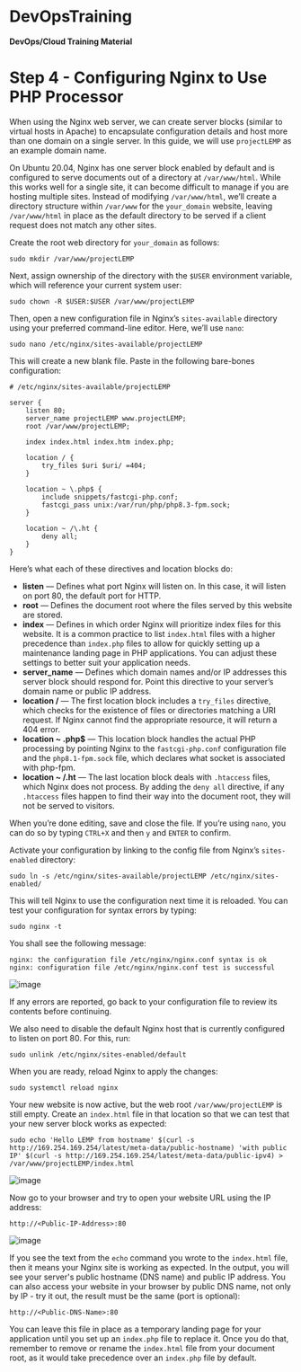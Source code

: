 # DevOpsTraining
**DevOps/Cloud Training Material**

# Step 4 - Configuring Nginx to Use PHP Processor

When using the Nginx web server, we can create server blocks (similar to virtual hosts in Apache) to encapsulate configuration details and host more than one domain on a single server. In this guide, we will use `projectLEMP` as an example domain name.

On Ubuntu 20.04, Nginx has one server block enabled by default and is configured to serve documents out of a directory at `/var/www/html`. While this works well for a single site, it can become difficult to manage if you are hosting multiple sites. Instead of modifying `/var/www/html`, we’ll create a directory structure within `/var/www` for the `your_domain` website, leaving `/var/www/html` in place as the default directory to be served if a client request does not match any other sites.

Create the root web directory for `your_domain` as follows:

    sudo mkdir /var/www/projectLEMP

Next, assign ownership of the directory with the `$USER` environment variable, which will reference your current system user:

    sudo chown -R $USER:$USER /var/www/projectLEMP

Then, open a new configuration file in Nginx’s `sites-available` directory using your preferred command-line editor. Here, we’ll use `nano`:

    sudo nano /etc/nginx/sites-available/projectLEMP

This will create a new blank file. Paste in the following bare-bones configuration:

    # /etc/nginx/sites-available/projectLEMP

    server {
        listen 80;
        server_name projectLEMP www.projectLEMP;
        root /var/www/projectLEMP;

        index index.html index.htm index.php;

        location / {
            try_files $uri $uri/ =404;
        }

        location ~ \.php$ {
            include snippets/fastcgi-php.conf;
            fastcgi_pass unix:/var/run/php/php8.3-fpm.sock;
        }

        location ~ /\.ht {
            deny all;
        }
    }

Here’s what each of these directives and location blocks do:

- **listen** — Defines what port Nginx will listen on. In this case, it will listen on port 80, the default port for HTTP.
- **root** — Defines the document root where the files served by this website are stored.
- **index** — Defines in which order Nginx will prioritize index files for this website. It is a common practice to list `index.html` files with a higher precedence than `index.php` files to allow for quickly setting up a maintenance landing page in PHP applications. You can adjust these settings to better suit your application needs.
- **server_name** — Defines which domain names and/or IP addresses this server block should respond for. Point this directive to your server’s domain name or public IP address.
- **location /** — The first location block includes a `try_files` directive, which checks for the existence of files or directories matching a URI request. If Nginx cannot find the appropriate resource, it will return a 404 error.
- **location ~ \.php$** — This location block handles the actual PHP processing by pointing Nginx to the `fastcgi-php.conf` configuration file and the `php8.1-fpm.sock` file, which declares what socket is associated with php-fpm.
- **location ~ /\.ht** — The last location block deals with `.htaccess` files, which Nginx does not process. By adding the `deny all` directive, if any `.htaccess` files happen to find their way into the document root, they will not be served to visitors.

When you’re done editing, save and close the file. If you’re using `nano`, you can do so by typing `CTRL+X` and then `y` and `ENTER` to confirm.

Activate your configuration by linking to the config file from Nginx’s `sites-enabled` directory:

    sudo ln -s /etc/nginx/sites-available/projectLEMP /etc/nginx/sites-enabled/

This will tell Nginx to use the configuration next time it is reloaded. You can test your configuration for syntax errors by typing:

    sudo nginx -t

You shall see the following message:

    nginx: the configuration file /etc/nginx/nginx.conf syntax is ok
    nginx: configuration file /etc/nginx/nginx.conf test is successful

![image](https://github.com/stiven-skyward/DevOpsTraining/assets/135337796/993b7ef8-1d50-4df0-88e3-c7a05da780bc)

If any errors are reported, go back to your configuration file to review its contents before continuing.

We also need to disable the default Nginx host that is currently configured to listen on port 80. For this, run:

    sudo unlink /etc/nginx/sites-enabled/default

When you are ready, reload Nginx to apply the changes:

    sudo systemctl reload nginx

Your new website is now active, but the web root `/var/www/projectLEMP` is still empty. Create an `index.html` file in that location so that we can test that your new server block works as expected:

    sudo echo 'Hello LEMP from hostname' $(curl -s http://169.254.169.254/latest/meta-data/public-hostname) 'with public IP' $(curl -s http://169.254.169.254/latest/meta-data/public-ipv4) > /var/www/projectLEMP/index.html

![image](https://github.com/stiven-skyward/DevOpsTraining/assets/135337796/9b6023a1-57d4-4f58-b492-fdae432c4aec)

Now go to your browser and try to open your website URL using the IP address:

    http://<Public-IP-Address>:80

![image](https://github.com/stiven-skyward/DevOpsTraining/assets/135337796/98e07dcc-cd85-405d-9fb7-9bdfc316db6e)

If you see the text from the `echo` command you wrote to the `index.html` file, then it means your Nginx site is working as expected. In the output, you will see your server's public hostname (DNS name) and public IP address. You can also access your website in your browser by public DNS name, not only by IP - try it out, the result must be the same (port is optional):

    http://<Public-DNS-Name>:80

You can leave this file in place as a temporary landing page for your application until you set up an `index.php` file to replace it. Once you do that, remember to remove or rename the `index.html` file from your document root, as it would take precedence over an `index.php` file by default.
